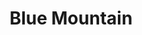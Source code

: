 ---
title: Blue Mountain
resources:
  - src: DSC02371.JPG
    params:
      date: 2025-05-04T15:05:16+10:00
      cover: true
params:
  featured: true
  weight: 1
---